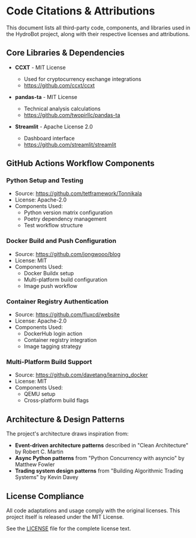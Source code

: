 # Code Citations & Attributions

This document lists all third-party code, components, and libraries used in the HydroBot project, along with their respective licenses and attributions.

## Core Libraries & Dependencies

- **CCXT** - MIT License
  - Used for cryptocurrency exchange integrations
  - <https://github.com/ccxt/ccxt>

- **pandas-ta** - MIT License
  - Technical analysis calculations
  - <https://github.com/twopirllc/pandas-ta>

- **Streamlit** - Apache License 2.0
  - Dashboard interface
  - <https://github.com/streamlit/streamlit>

## GitHub Actions Workflow Components

### Python Setup and Testing

- Source: <https://github.com/tetframework/Tonnikala>
- License: Apache-2.0
- Components Used:
  - Python version matrix configuration
  - Poetry dependency management
  - Test workflow structure

### Docker Build and Push Configuration

- Source: <https://github.com/jongwooo/blog>
- License: MIT
- Components Used:
  - Docker Buildx setup
  - Multi-platform build configuration
  - Image push workflow

### Container Registry Authentication

- Source: <https://github.com/fluxcd/website>
- License: Apache-2.0
- Components Used:
  - DockerHub login action
  - Container registry integration
  - Image tagging strategy

### Multi-Platform Build Support

- Source: <https://github.com/davetang/learning_docker>
- License: MIT
- Components Used:
  - QEMU setup
  - Cross-platform build flags

## Architecture & Design Patterns

The project's architecture draws inspiration from:

- **Event-driven architecture patterns** described in "Clean Architecture" by Robert C. Martin
- **Async Python patterns** from "Python Concurrency with asyncio" by Matthew Fowler
- **Trading system design patterns** from "Building Algorithmic Trading Systems" by Kevin Davey

## License Compliance

All code adaptations and usage comply with the original licenses. This project itself is released under the MIT License.

See the [LICENSE](LICENSE) file for the complete license text.

